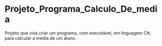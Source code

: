 # Projeto_Programa_Calculo_De_media
Projeto que visa criar um programa, com executável, em linguagem C#, para calcular a média de um aluno.
